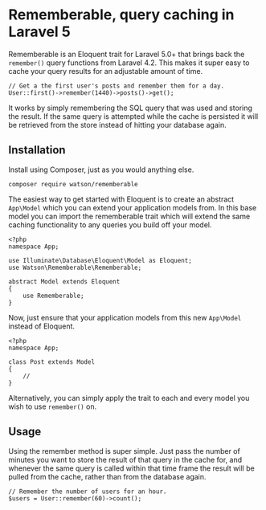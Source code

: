 Rememberable, query caching in Laravel 5
========================================

Rememberable is an Eloquent trait for Laravel 5.0+ that brings back the `remember()` query functions from Laravel 4.2. This makes it super easy to cache your query results for an adjustable amount of time.

    // Get a the first user's posts and remember them for a day.
    User::first()->remember(1440)->posts()->get();

It works by simply remembering the SQL query that was used and storing the result. If the same query is attempted while the cache is persisted it will be retrieved from the store instead of hitting your database again.

## Installation

Install using Composer, just as you would anything else.

    composer require watson/rememberable

The easiest way to get started with Eloquent is to create an abstract `App\Model` which you can extend your application models from. In this base model you can import the rememberable trait which will extend the same caching functionality to any queries you build off your model.

    <?php
    namespace App;

    use Illuminate\Database\Eloquent\Model as Eloquent;
    use Watson\Rememberable\Rememberable;

    abstract Model extends Eloquent
    {
        use Rememberable;
    }

Now, just ensure that your application models from this new `App\Model` instead of Eloquent.

    <?php
    namespace App;

    class Post extends Model
    {
        //
    }

Alternatively, you can simply apply the trait to each and every model you wish to use `remember()` on.

## Usage

Using the remember method is super simple. Just pass the number of minutes you want to store the result of that query in the cache for, and whenever the same query is called within that time frame the result will be pulled from the cache, rather than from the database again.

    // Remember the number of users for an hour.
    $users = User::remember(60)->count();
